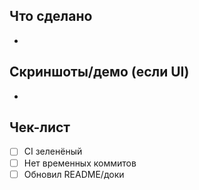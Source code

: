 ## Что сделано
- 

## Скриншоты/демо (если UI)
- 

## Чек-лист
- [ ] CI зеленёный
- [ ] Нет временных коммитов
- [ ] Обновил README/доки
